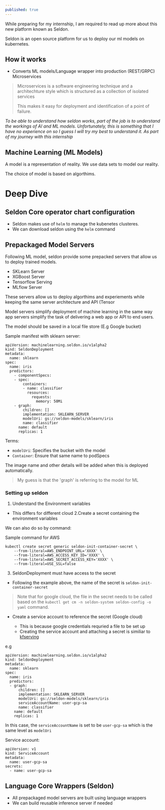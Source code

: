 ```yaml
---
published: true
---
```

While preparing for my internship, I am required to read up more about this new platform known as Seldon.

Seldon is an open source platform for us to deploy our ml models on kubernetes. 

## How it works
- Converts ML models/Language wrapper into production (REST/GRPC) Microservices

> Microservices is a software engineering technique and a architechture style which is structured as a collection of isolated services
> 
> This makes it easy for deployment and identification of a point of failure.

_To be able to understand how seldon works, part of the job is to understand the workings of AI and ML models. Unfortunately, this is something that I have no experience on so I guess I will try my best to understand it. As part of my journey with this internship_

## Machine Learning (ML Models)

A model is a representation of reality. We use data sets to model our reality. 

The choice of model is based on algorthims. 

# Deep Dive 

## Seldon Core operator chart configuration

- Seldon makes use of `helm` to manage the kubenetes clusteres.
- We can download seldon using the `helm` command

## Prepackaged Model Servers

Following ML model, seldon provide some prepacked servers that allow us to deploy trained models.
- SKLearn Server
- XGBoost Server 
- Tensorflow Serving 
- MLflow Server

These servers allow us to deploy algorthims and experiements while keeping the same server architecture and API (Tensor

Model servers simplify deployment of machine learning in the same way app servers simplify the task of delivering a web app or API to end users.

The model should be saved in a local file store (E.g Google bucket)

Sample manifest with sklearn server:

```
apiVersion: machinelearning.seldon.io/v1alpha2
kind: SeldonDeployment
metadata:
  name: sklearn
spec:
  name: iris
  predictors:
    - componentSpecs:
    - spec:
        containers:
        - name: classifier
          resources:
            requests:
              memory: 50Mi
    - graph:
        children: []
        implementation: SKLEARN_SERVER
        modelUri: gs://seldon-models/sklearn/iris
        name: classifier
      name: default
      replicas: 1
```
Terms:
- `modelUri`: Specifies the bucket with the model
- `Container`: Ensure that same name to podSpecs

The image name and other details will be added when this is deployed automatically.

> My guess is that the 'graph' is referring to the model for ML


### Setting up seldon
1. Understand the Environment variables
- This differs for different cloud 
2.Create a secret containing the environment 
variables

We can also do so by command:

Sample command for AWS
```
kubectl create secret generic seldon-init-container-secret \
    --from-literal=AWS_ENDPOINT_URL='XXXX' \
    --from-literal=AWS_ACCESS_KEY_ID='XXXX' \
    --from-literal=AWS_SECRET_ACCESS_KEY='XXXX' \
    --from-literal=USE_SSL=false
```

3. SeldonDeployment must have access to the secret

- Following the example above, the name of the secret is `seldon-init-container-secret`

> Note that for google cloud, the file in the secret needs to be called based on the `kubectl get cm -n seldon-system seldon-config -o yaml` command.

- Create a service account to reference the secret (Google cloud)

	- This is because google credentials requried a file to be set up
    - Creating the service account and attaching a secret is similiar to [kfserving](https://github.com/kubeflow/kfserving/tree/master/docs/samples/s3)

e.g
```
apiVersion: machinelearning.seldon.io/v1alpha2
kind: SeldonDeployment
metadata:
  name: sklearn
spec:
  name: iris
  predictors:
  - graph:
      children: []
      implementation: SKLEARN_SERVER
      modelUri: gs://seldon-models/sklearn/iris
      serviceAccountName: user-gcp-sa
      name: classifier
    name: default
    replicas: 1
```
In this case, the `serviceAccountName` is set to be `user-gcp-sa` which is the same level as `modelUri`

Service account:

```
apiVersion: v1
kind: ServiceAccount
metadata:
  name: user-gcp-sa
secrets:
  - name: user-gcp-sa
```

## Language Core Wrappers (Seldon)
- All prepackaged model servers are built using language wrappers
- We can build reusable inference server if needed


